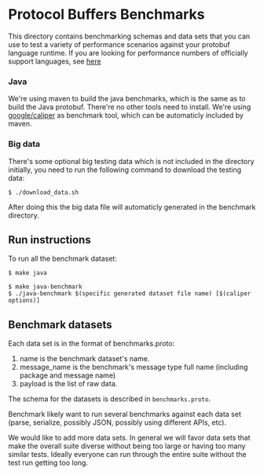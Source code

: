 
# Protocol Buffers Benchmarks

This directory contains benchmarking schemas and data sets that you
can use to test a variety of performance scenarios against your
protobuf language runtime. If you are looking for performance 
numbers of officially support languages, see [here](
https://github.com/google/protobuf/blob/master/docs/performance.md)

### Java
We're using maven to build the java benchmarks, which is the same as to build
the Java protobuf. There're no other tools need to install. We're using
[google/caliper](https://github.com/google/caliper) as benchmark tool, which
can be automaticly included by maven.

### Big data

There's some optional big testing data which is not included in the directory
initially, you need to run the following command to download the testing data:

```
$ ./download_data.sh
```

After doing this the big data file will automaticly generated in the
benchmark directory.

## Run instructions

To run all the benchmark dataset:

```
$ make java
```

```
$ make java-benchmark
$ ./java-benchmark $(specific generated dataset file name) [$(caliper options)]
```

## Benchmark datasets

Each data set is in the format of benchmarks.proto:

1. name is the benchmark dataset's name.
2. message_name is the benchmark's message type full name (including package and message name)
3. payload is the list of raw data.

The schema for the datasets is described in `benchmarks.proto`.

Benchmark likely want to run several benchmarks against each data set (parse,
serialize, possibly JSON, possibly using different APIs, etc).

We would like to add more data sets.  In general we will favor data sets
that make the overall suite diverse without being too large or having
too many similar tests.  Ideally everyone can run through the entire
suite without the test run getting too long.
